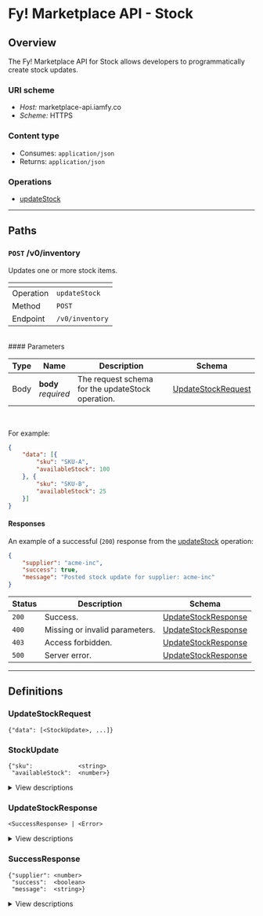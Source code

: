 # Fy! Marketplace API - Stock

## Overview
<a name="overview"></a>
The Fy! Marketplace API for Stock allows developers to programmatically create stock updates.

### URI scheme
* *Host:* marketplace-api.iamfy.co
* *Scheme:* HTTPS

### Content type
* Consumes: `application/json`
* Returns: `application/json`

### Operations
* [updateStock](#updatestock)

----

## Paths
<a name="paths"></a>

### `POST` /v0/inventory
<a name="updatestock"></a>

Updates one or more stock items.

|<!--  -->|<!--  -->|
|-|-|
|Operation|`updateStock`|
|Method|`POST`|
|Endpoint|`/v0/inventory`|
<br>
#### Parameters

|Type|Name|Description|Schema|
|-|-|-|-|
|Body|**body** <br>*required*|The request schema for the updateStock operation.|[UpdateStockRequest](#updatestockrequest)|
<br>

For example:

```json
{
	"data": [{
		"sku": "SKU-A",
		"availableStock": 100
	}, {
		"sku": "SKU-B",
		"availableStock": 25
	}]
}
```

#### Responses

An example of a successful (`200`) response from the [updateStock](#updatestock) operation:

```json
{
	"supplier": "acme-inc",
	"success": true,
	"message": "Posted stock update for supplier: acme-inc"
}
```

|Status|Description|Schema|
|-|-|-|
|`200`|Success.|[UpdateStockResponse](#updatestockresponse)|
|`400`|Missing or invalid parameters.|[UpdateStockResponse](#updatestockresponse)|
|`403`|Access forbidden.|[UpdateStockResponse](#updatestockresponse)|
|`500`|Server error.|[UpdateStockResponse](#updatestockresponse)|

----

## Definitions
<a name="definitions"></a>

### UpdateStockRequest
<a name="updatestockrequest"></a>

```
{"data": [<StockUpdate>, ...]}
```

### StockUpdate
<a name="stockupdate"></a>

```
{"sku":             <string>
 "availableStock":  <number>}
```

<details>
  <summary>View descriptions</summary>
  
|Name|Description|Schema|
|-|-|-|
|**sku**            <br>*required*|The SKU (stock keeping unit) of the item.|string|
|**availableStock** <br>*required*|The quantity of available stock.|number|

</details>


### UpdateStockResponse
<a name="updatestockresponse"></a>

```
<SuccessResponse> | <Error>
```

<details>
  <summary>View descriptions</summary>

|Name|Description|Schema|
|-|-|-|
|**payload**    <br>*optional*|The payload for the updateStock operation.|[SuccessResponse](#orders)|
|**errors**     <br>*optional*|One or more unexpected errors which occurred during the updateStock operation.|-|

</details>

### SuccessResponse
<a name="successresponse"></a>

```
{"supplier": <number>
 "success":  <boolean>
 "message":  <string>}
```

<details>
  <summary>View descriptions</summary>
  
|Name|Description|Schema|
|-|-|-|
|**supplier**   <br>*required*|The username of the supplier associated with the corresponding request.|number|
|**success**    <br>*required*|Always `true` for successful responses.|boolean|
|**message**    <br>*required*|A message specifying the update.|string|

</details>
